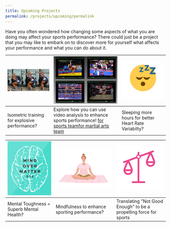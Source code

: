 ```yaml
---
title: Upcoming Projects
permalink: /projects/upcoming/permalink
---
```

Have you often wondered how changing some aspects of what you are doing may affect your sports performance? There could just be a project that you may like to embark on to discover more for yourself what affects your performance and what you can do about it. 



| ![Alt text for image on Isomer site](/images/projects-images/JC%20Sqauts.png) | ![Alt text for image on Isomer site](/images/projects-images/EC%20Video%20Anaysis.png) | ![Alt text for image on Isomer site](/images/projects-images/SH%20Sleep.png) |
| -------- | -------- | -------- |
| Isometric training for explosive performance? [](/files/projects-synopsis/upcoming-projects/GL%20Isometrics%20Squats%20and%20Vertical%20Jump%20Performance.pdf)  | Explore how you can use video analysis to enhance sports performance! [for sports team](/files/projects-synopsis/upcoming-projects/GL%20Video%20Analysis%20for%20sports%20performance.pdf)[for martial arts team](/files/projects-synopsis/upcoming-projects/GL%20Improving%20martial%20arts%20performance%20using%20video%20analysis.pdf) | Sleeping more hours for better Heart Rate Variabilty? [](/files/projects-synopsis/upcoming-projects/GL%20HRV%20and%20Sleep.pdf)  |



|![Alt text for image on Isomer site](/images/projects-images/SH%20mind%20over%20matter.png)  | ![Alt text for image on Isomer site](/images/projects-images/SH%20mindfulness.png) | ![Alt text for image on Isomer site](/images/projects-images/SH%20Tipping%20Scale.png) |
| -------- | -------- | -------- |
|  Mental Toughness = Superb Mental Health? [](/files/projects-synopsis/upcoming-projects/GL%20Mental%20Health%20Youth%20Athlete.pdf)     | Mindfulness to enhance sporting performance?   [](/files/projects-synopsis/upcoming-projects/GL%20Mindfulness%20in%20Sports%20Performance.pdf) |  Translating "Not Good Enough" to be a propelling force for sports [](/files/projects-synopsis/upcoming-projects/GL%20on%20being%20Good%20Enough.pdf) |